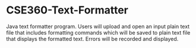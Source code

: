 # CSE360-Text-Formatter
Java text formatter program. 
Users will upload and open an input plain text file that includes formatting commands 
which will be saved to plain text file that displays the formatted text. 
Errors will be recorded and displayed.
